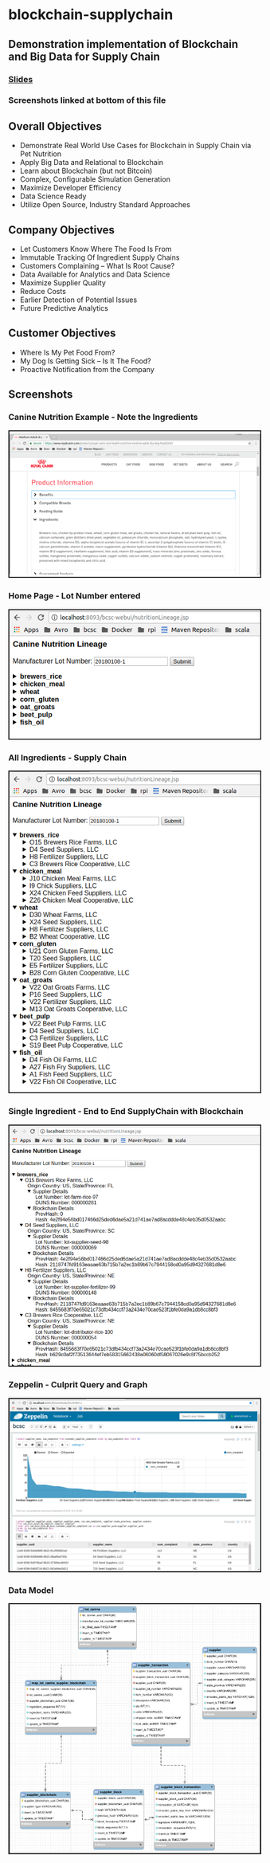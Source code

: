 # blockchain-supplychain
## Demonstration implementation of Blockchain and Big Data for Supply Chain

### [Slides](https://github.com/petezybrick/blockchain-supplychain/blob/develop/src/site/markdown/bcsc.pptx)
### Screenshots linked at bottom of this file


## Overall Objectives
- Demonstrate Real World Use Cases for Blockchain in Supply Chain via Pet Nutrition
- Apply Big Data and Relational to Blockchain 
- Learn about Blockchain (but not Bitcoin)
- Complex, Configurable Simulation Generation
- Maximize Developer Efficiency
- Data Science Ready
- Utilize Open Source, Industry Standard Approaches

## Company Objectives
- Let Customers Know Where The Food Is From
- Immutable Tracking Of Ingredient Supply Chains
- Customers Complaining – What Is Root Cause?
- Data Available for Analytics and Data Science
- Maximize Supplier Quality
- Reduce Costs
- Earlier Detection of Potential Issues
- Future Predictive Analytics

## Customer Objectives
- Where Is My Pet Food From?
- My Dog Is Getting Sick – Is It The Food?
- Proactive Notification from the Company

## Screenshots
### Canine Nutrition Example - Note the Ingredients
<img src="./src/site/markdown/images/ingredients.png" border=2/>

### Home Page - Lot Number entered
<img src="./src/site/markdown/images/enter_lot_number.png" border=2/>

### All Ingredients - Supply Chain
<img src="./src/site/markdown/images/all_ingredients.png" border=2/>

### Single Ingredient - End to End SupplyChain with Blockchain
<img src="./src/site/markdown/images/single_ingredient_e2e.png" border=2/>

### Zeppelin - Culprit Query and Graph
<img src="./src/site/markdown/images/zeppelin_culprit.png" border=2/>

### Data Model
<img src="./src/site/markdown/images/data_model.png" border=2/>

